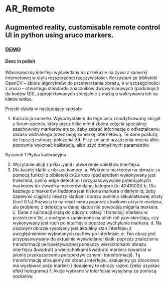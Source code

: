# AR_Remote
## Augmented reality, customisable remote control UI in python using aruco markers.
### [DEMO](https://www.youtube.com/watch?v=jeoq_9IZCds&feature=youtu.be)
#### Desc in polish
Własnoręczny interfejs wyświetlany na przekazie na żywo z kamerki internetowej w stylu rozszerzonej rzeczywistości. Korzystam ze biblioteki OpenCV – zbioru algorytmów do przetwarzania obrazu, a w szczególności z aruco – otwartego standardu znaczników dwuwymiarowych (podobnych do kodów QR), zaprojektowanych specjalnie z myślą o wykrywaniu ich na klatce wideo.

Projekt działa w następujący sposób:
1.	Kalibracja kamerki. Wykorzystałem do tego celu zmodyfikowany skrypt z forum opencv, który przez kilka minut zbiera zdjęcia specjalnej szachownicy markerów aruco, żeby zebrać informacje o odkształceniu obrazu widzianego przez moją kamerkę internetową. Te dane posłużą do lepszej estmacji położenia 3d. Przy zmianie urządzenia można albo ponownie wykonać kalibrację, albo użyć domyślnych parametrów.

 
Rysunek 1 Płytka kalibracyjna


2.	Wczytanie akcji z pliku .yaml i utworzenie obiektów interfejsu.
3.	Dla każdej klatki z obrazu kamery:
a.	Wykrycie markerów na obrazie za pomocą funkcji z biblioteki cv2.aruco (pod spodem wykonywany jest threshold, canny edge detection i przypasowywanie potencjalnych markerów do słownika markerów danej kategorii (tu 4X41000))
b.	Dla każdego z markerów śledzona jest historia markera o danym id, żeby zapewnić ciągłość między klatkami obrazu pomimo klikuklatkowej utraty (limit 0.1s) Pozwala to na reset menu poprzez chwilowe ukrycie markera, ale problemy z detekcją w danej klatce nie powodują migania markera.
c.	Dane z kalibracji służą do odczytu rotacji i translacji markera w przestrzeni 3d, a następnie zamienione na pitch roll yaw określają, czy wykonywany jest ruch po interfejsie poprzez wychylenie markera.
d.	Na osobnym obrazie rysowany jest aktualny stan interfejsu z uwzględnieniem wykonanych ruchów po interfejsie. 
e.	Ten obraz jest przypasowywany do aktualnie wyświetlanej klatki poprzez znalezienie transformacji perspektywicznej pomiędzy wierzchołkami obrazu interfejsu (kwadrat) a wierzchołkami kwadratu markera (kwadrat w jakimś przekształceniu perspektywicznym i transformacji). Tą transformację stosujemy do obrazu interfejsu, skalujemy go (docelowo ma wystawać poza marker) i dodajemy te obrazy razem (żeby uzyskać efekt hologramu)
f.	Akcje wybrane w interfejsie wysyłamy za pomocą socketów.
